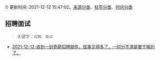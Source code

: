 :alarm_clock: 更新时间: 2021-12-12 15:47:02。[来源分类](../README.md)、[标签分类](../TAGS.md)、[时间分类](../TIMELINE.md)

## 招聘面试


> 关键字：`招聘`、`面试`



- [2021-12-12-收到一封奇葩招聘邮件，怪事见得多了，一时分不清是要干嘛的了。](https://www.v2ex.com/t/821700) 